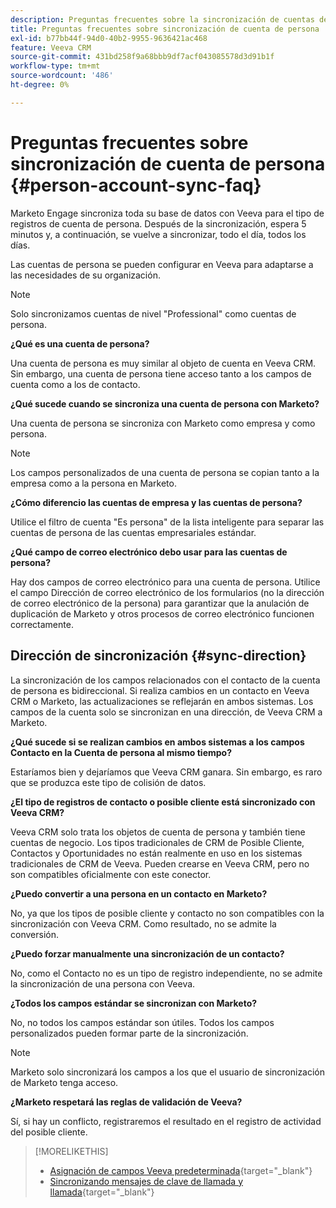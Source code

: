 ```yaml
---
description: Preguntas frecuentes sobre la sincronización de cuentas de persona - Documentos de Marketo - Documentación del producto
title: Preguntas frecuentes sobre sincronización de cuenta de persona
exl-id: b77bb44f-94d0-40b2-9955-9636421ac468
feature: Veeva CRM
source-git-commit: 431bd258f9a68bbb9df7acf043085578d3d91b1f
workflow-type: tm+mt
source-wordcount: '486'
ht-degree: 0%

---
```


# Preguntas frecuentes sobre sincronización de cuenta de persona {#person-account-sync-faq}

Marketo Engage sincroniza toda su base de datos con Veeva para el tipo de registros de cuenta de persona. Después de la sincronización, espera 5 minutos y, a continuación, se vuelve a sincronizar, todo el día, todos los días.

Las cuentas de persona se pueden configurar en Veeva para adaptarse a las necesidades de su organización.

>[!NOTE]
>
>Solo sincronizamos cuentas de nivel &quot;Professional&quot; como cuentas de persona.

**¿Qué es una cuenta de persona?**

Una cuenta de persona es muy similar al objeto de cuenta en Veeva CRM. Sin embargo, una cuenta de persona tiene acceso tanto a los campos de cuenta como a los de contacto.

**¿Qué sucede cuando se sincroniza una cuenta de persona con Marketo?**

Una cuenta de persona se sincroniza con Marketo como empresa y como persona.

>[!NOTE]
>
>Los campos personalizados de una cuenta de persona se copian tanto a la empresa como a la persona en Marketo.

**¿Cómo diferencio las cuentas de empresa y las cuentas de persona?**

Utilice el filtro de cuenta &quot;Es persona&quot; de la lista inteligente para separar las cuentas de persona de las cuentas empresariales estándar.

**¿Qué campo de correo electrónico debo usar para las cuentas de persona?**

Hay dos campos de correo electrónico para una cuenta de persona. Utilice el campo Dirección de correo electrónico de los formularios (no la dirección de correo electrónico de la persona) para garantizar que la anulación de duplicación de Marketo y otros procesos de correo electrónico funcionen correctamente.

## Dirección de sincronización {#sync-direction}

La sincronización de los campos relacionados con el contacto de la cuenta de persona es bidireccional. Si realiza cambios en un contacto en Veeva CRM o Marketo, las actualizaciones se reflejarán en ambos sistemas. Los campos de la cuenta solo se sincronizan en una dirección, de Veeva CRM a Marketo.

**¿Qué sucede si se realizan cambios en ambos sistemas a los campos Contacto en la Cuenta de persona al mismo tiempo?**

Estaríamos bien y dejaríamos que Veeva CRM ganara. Sin embargo, es raro que se produzca este tipo de colisión de datos.

**¿El tipo de registros de contacto o posible cliente está sincronizado con Veeva CRM?**

Veeva CRM solo trata los objetos de cuenta de persona y también tiene cuentas de negocio. Los tipos tradicionales de CRM de Posible Cliente, Contactos y Oportunidades no están realmente en uso en los sistemas tradicionales de CRM de Veeva. Pueden crearse en Veeva CRM, pero no son compatibles oficialmente con este conector.

**¿Puedo convertir a una persona en un contacto en Marketo?**

No, ya que los tipos de posible cliente y contacto no son compatibles con la sincronización con Veeva CRM. Como resultado, no se admite la conversión.

**¿Puedo forzar manualmente una sincronización de un contacto?**

No, como el Contacto no es un tipo de registro independiente, no se admite la sincronización de una persona con Veeva.

**¿Todos los campos estándar se sincronizan con Marketo?**

No, no todos los campos estándar son útiles. Todos los campos personalizados pueden formar parte de la sincronización.

>[!NOTE]
>
>Marketo solo sincronizará los campos a los que el usuario de sincronización de Marketo tenga acceso.

**¿Marketo respetará las reglas de validación de Veeva?**

Sí, si hay un conflicto, registraremos el resultado en el registro de actividad del posible cliente.

>[!MORELIKETHIS]
>
>* [Asignación de campos Veeva predeterminada](/help/marketo/product-docs/crm-sync/veeva-crm-sync/sync-details/default-veeva-field-mapping.md){target="_blank"}
>* [Sincronizando mensajes de clave de llamada y llamada](/help/marketo/product-docs/crm-sync/veeva-crm-sync/sync-details/syncing-call-and-call-key-messages.md){target="_blank"}
